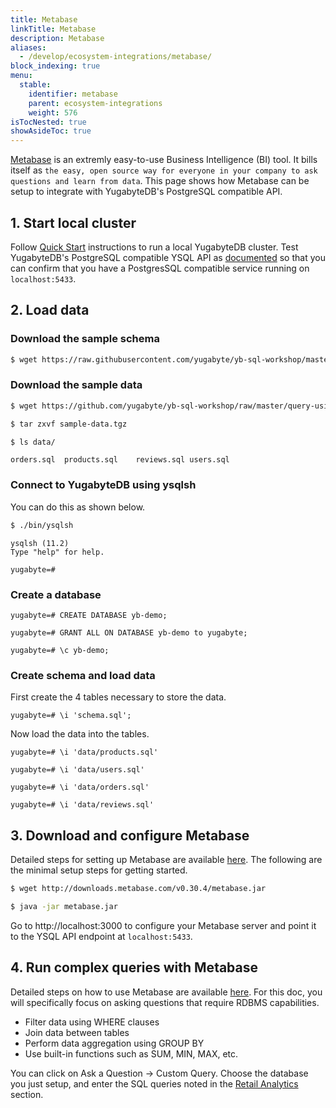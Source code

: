 ```yaml
---
title: Metabase
linkTitle: Metabase
description: Metabase
aliases:
  - /develop/ecosystem-integrations/metabase/
block_indexing: true
menu:
  stable:
    identifier: metabase
    parent: ecosystem-integrations
    weight: 576
isTocNested: true
showAsideToc: true
---
```


[Metabase](https://www.metabase.com/) is an extremly easy-to-use Business Intelligence (BI) tool. It bills itself as `the easy, open source way for everyone in your company to ask questions and learn from data`. This page shows how Metabase can be setup to integrate with YugabyteDB's PostgreSQL compatible API.

## 1. Start local cluster

Follow [Quick Start](../../../quick-start/) instructions to run a local YugabyteDB cluster. Test YugabyteDB's PostgreSQL compatible YSQL API as [documented](../../../quick-start/test-postgresql/) so that you can confirm that you have a PostgresSQL compatible service running on `localhost:5433`. 

## 2. Load data

### Download the sample schema

```sh
$ wget https://raw.githubusercontent.com/yugabyte/yb-sql-workshop/master/query-using-bi-tools/schema.sql
```

### Download the sample data

```sh
$ wget https://github.com/yugabyte/yb-sql-workshop/raw/master/query-using-bi-tools/sample-data.tgz
```

```sh
$ tar zxvf sample-data.tgz
```

```sh
$ ls data/
```

```
orders.sql	products.sql	reviews.sql	users.sql
```

### Connect to YugabyteDB using ysqlsh

You can do this as shown below.

```sh
$ ./bin/ysqlsh
```

```
ysqlsh (11.2)
Type "help" for help.

yugabyte=#
```

### Create a database

```plpgsql
yugabyte=# CREATE DATABASE yb-demo;
```

```plpgsql
yugabyte=# GRANT ALL ON DATABASE yb-demo to yugabyte;
```

```plpgsql
yugabyte=# \c yb-demo;
```

### Create schema and load data

First create the 4 tables necessary to store the data.

```plpgsql
yugabyte=# \i 'schema.sql';
```

Now load the data into the tables.

```plpgsql
yugabyte=# \i 'data/products.sql'
```

```plpgsql
yugabyte=# \i 'data/users.sql'
```

```plpgsql
yugabyte=# \i 'data/orders.sql'
```

```plpgsql
yugabyte=# \i 'data/reviews.sql'
```

## 3. Download and configure Metabase

Detailed steps for setting up Metabase are available [here](https://www.metabase.com/docs/latest/setting-up-metabase.html). The following are the minimal setup steps for getting started.

```sh
$ wget http://downloads.metabase.com/v0.30.4/metabase.jar
```

```sh
$ java -jar metabase.jar
```

Go to http://localhost:3000 to configure your Metabase server and point it to the YSQL API endpoint at `localhost:5433`.

## 4. Run complex queries with Metabase

Detailed steps on how to use Metabase are available [here](https://www.metabase.com/docs/latest/getting-started.html). For this doc, you will specifically focus on asking questions that require RDBMS capabilities.

- Filter data using WHERE clauses
- Join data between tables
- Perform data aggregation using GROUP BY
- Use built-in functions such as SUM, MIN, MAX, etc.

You can click on Ask a Question -> Custom Query. Choose the database you just setup, and enter the SQL queries noted in the [Retail Analytics](../../realworld-apps/retail-analytics/) section.
